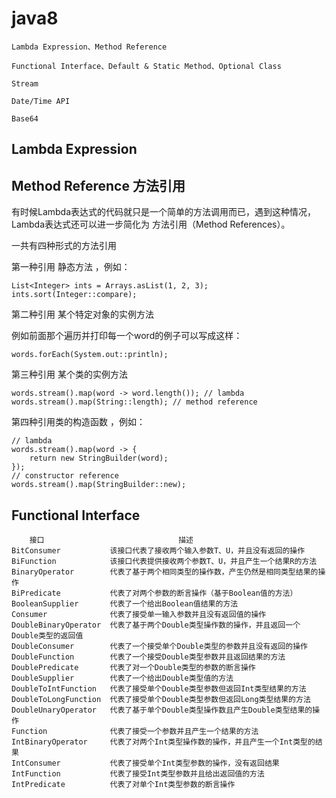 # java8

```
Lambda Expression、Method Reference

Functional Interface、Default & Static Method、Optional Class

Stream 

Date/Time API

Base64

```

Lambda Expression
-----------------

Method Reference 方法引用
------------------------

有时候Lambda表达式的代码就只是一个简单的方法调用而已，遇到这种情况，Lambda表达式还可以进一步简化为 方法引用（Method References）。

一共有四种形式的方法引用

第一种引用 静态方法 ，例如：

```
List<Integer> ints = Arrays.asList(1, 2, 3);
ints.sort(Integer::compare);
```

第二种引用 某个特定对象的实例方法

例如前面那个遍历并打印每一个word的例子可以写成这样：

```words.forEach(System.out::println);```

第三种引用 某个类的实例方法

```
words.stream().map(word -> word.length()); // lambda
words.stream().map(String::length); // method reference
```

第四种引用类的构造函数 ，例如：

```
// lambda
words.stream().map(word -> {
    return new StringBuilder(word);
});
// constructor reference
words.stream().map(StringBuilder::new);
```

Functional Interface
--------------------

```
    接口	                            描述
BitConsumer	          该接口代表了接收两个输入参数T、U，并且没有返回的操作
BiFunction	          该接口代表提供接收两个参数T、U，并且产生一个结果R的方法
BinaryOperator	      代表了基于两个相同类型的操作数，产生仍然是相同类型结果的操作
BiPredicate	          代表了对两个参数的断言操作（基于Boolean值的方法）
BooleanSupplier	      代表了一个给出Boolean值结果的方法
Consumer	          代表了接受单一输入参数并且没有返回值的操作
DoubleBinaryOperator  代表了基于两个Double类型操作数的操作，并且返回一个Double类型的返回值
DoubleConsumer	      代表了一个接受单个Double类型的参数并且没有返回的操作
DoubleFunction	      代表了一个接受Double类型参数并且返回结果的方法
DoublePredicate	      代表了对一个Double类型的参数的断言操作
DoubleSupplier	      代表了一个给出Double类型值的方法
DoubleToIntFunction	  代表了接受单个Double类型参数但返回Int类型结果的方法
DoubleToLongFunction  代表了接受单个Double类型参数但返回Long类型结果的方法
DoubleUnaryOperator	  代表了基于单个Double类型操作数且产生Double类型结果的操作
Function	          代表了接受一个参数并且产生一个结果的方法
IntBinaryOperator	  代表了对两个Int类型操作数的操作，并且产生一个Int类型的结果
IntConsumer	          代表了接受单个Int类型参数的操作，没有返回结果
IntFunction	          代表了接受Int类型参数并且给出返回值的方法
IntPredicate	      代表了对单个Int类型参数的断言操作
```